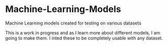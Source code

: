 # Machine-Learning-Models
Machine Learning models created for testing on various datasets

This is a work in progress and as I learn more about different models, I am going to make them. I inted these to be completely usable with any dataset.
